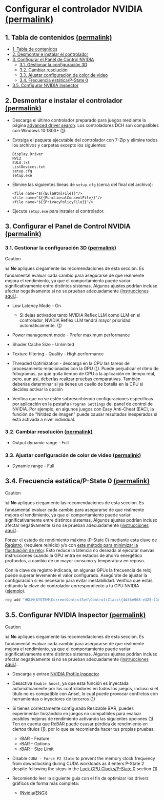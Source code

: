 <h1 id="configure-the-nvidia-driver">Configurar el controlador NVIDIA <a href="#configure-the-nvidia-driver">(permalink)</a></h1>

<h2 id="table-of-contents">1. Tabla de contenidos <a href="#table-of-contents">(permalink)</a></h2>

- [1. Tabla de contenidos](#table-of-contents)
- [2. Desmontar e instalar el controlador](#strip-and-install-the-driver)
- [3. Configurar el Panel de Control NVIDIA](#configure-nvidia-control-panel)
  - [3.1. Gestionar la configuración 3D](#manage-3d-settings)
  - [3.2. Cambiar resolución](#change-resolution)
  - [3.3. Ajustar configuración de color de video](#adjust-video-color-settings)
  - [3.4. Frecuencia estática/P-State 0](#lock-gpu-clocksp-state-0)
- [3.5. Configurar NVIDIA Inspector](#configure-nvidia-inspector)

<h2 id="strip-and-install-the-driver">2. Desmontar e instalar el controlador <a href="#strip-and-install-the-driver">(permalink)</a></h2>

- Descarga el último controlador preparado para juegos mediante la página [advanced driver search](https://www.nvidia.com/download/find.aspx). Los controladores DCH son compatibles con Windows 10 1803+ ([1](https://nvidia.custhelp.com/app/answers/detail/a_id/4777/~/nvidia-dch%2Fstandard-display-drivers-for-windows-10-faq)).

- Extraiga el paquete ejecutable del controlador con 7-Zip y elimine todos los archivos y carpetas excepto los siguientes:

    ```
    Display.Driver
    NVI2
    EULA.txt
    ListDevices.txt
    setup.cfg
    setup.exe
    ```

- Elimine las siguientes líneas de ``setup.cfg`` (cerca del final del archivo):

    ```
    <file name="${{EulaHtmlFile}}"/>
    <file name="${{FunctionalConsentFile}}"/>
    <file name="${{PrivacyPolicyFile}}"/>
    ```

- Ejecute ``setup.exe`` para instalar el controlador.

<h2 id="configure-nvidia-control-panel">3. Configurar el Panel de Control NVIDIA <a href="#configure-nvidia-control-panel">(permalink)</a></h2>

<h3 id="manage-3d-settings">3.1. Gestionar la configuración 3D <a href="#manage-3d-settings">(permalink)</a></h3>

> [!CAUTION]
> 📊 **No** apliques ciegamente las recomendaciones de esta sección. Es fundamental evaluar cada cambio para asegurarse de que realmente mejora el rendimiento, ya que el comportamiento puede variar significativamente entre distintos sistemas. Algunos ajustes podrían incluso afectar negativamente si no se prueban adecuadamente ([instrucciones aquí.](#benchmarking)).

- Low Latency Mode - On

  - Si dejas activados tanto NVIDIA Reflex LLM como LLM en el controlador, NVIDIA Reflex LLM tendrá mayor prioridad automáticamente. ([1](https://www.nvidia.com/en-gb/geforce/news/reflex-low-latency-platform))

- Power management mode - Prefer maximum performance

- Shader Cache Size - Unlimited

- Texture filtering - Quality - High performance

- Threaded Optimization - descarga en la CPU las tareas de procesamiento relacionadas con la GPU ([1](https://tweakguides.pcgamingwiki.com/NVFORCE_8.html)). Puede perjudicar el ritmo de fotogramas, ya que quita tiempo de CPU a la aplicación en tiempo real, pero, aun así, deberías realizar pruebas comparativas. También deberías determinar si ya tienes un cuello de botella en la CPU si decides activar la opción

- Verifica que no se estén sobrescribiendo configuraciones específicas por aplicación en la pestaña  ``Program Settings`` del panel de control de NVIDIA. Por ejemplo, en algunos juegos con Easy Anti-Cheat (EAC), la función de "Nitidez de imagen" puede causar resultados inesperados si está activada a nivel individual.

<h3 id="change-resolution">3.2. Cambiar resolución <a href="#change-resolution">(permalink)</a></h3>

- Output dynamic range - Full

<h3 id="adjust-video-color-settings">3.3. Ajustar configuración de color de video <a href="#adjust-video-color-settings">(permalink)</a></h3>

- Dynamic range - Full

<h2 id="lock-gpu-clocksp-state-0">3.4. Frecuencia estática/P-State 0 <a href="#lock-gpu-clocksp-state-0">(permalink)</a></h2>

> [!CAUTION]
> 📊 **No** apliques ciegamente las recomendaciones de esta sección. Es fundamental evaluar cada cambio para asegurarse de que realmente mejora el rendimiento, ya que el comportamiento puede variar significativamente entre distintos sistemas. Algunos ajustes podrían incluso afectar negativamente si no se prueban adecuadamente ([instrucciones aquí.](#benchmarking)).

Forzar el estado de rendimiento máximo (P-State 0) mediante esta clave de [Registro](https://github.com/djdallmann/GamingPCSetup/blob/master/CONTENT/RESEARCH/WINDRIVERS/README.md#q-is-there-a-registry-setting-that-can-force-your-display-adapter-to-remain-at-its-highest-performance-state-pstate-p0), (requiere reinicio) y/o con [este método para minimizar la fluctuación de reloj](https://docs.google.com/document/d/14ma-_Os3rNzio85yBemD-YSpF_1z75mZJz1UdzmW8GE/edit). Esto reduce la latencia no deseada al ejecutar nuevas instrucciones cuando la GPU entra en estados de ahorro energético profundos, a cambio de un mayor consumo y temperatura en reposo.

Con la clave de registro indicada, en algunas GPUs la frecuencia de reloj puede superar levemente el valor configurado. Asegúrate de ajustar la configuración si es necesario para evitar inestabilidad. Verifica que estás editando la clave de controlador correspondiente a tu GPU NVIDIA ([ejemplo](/assets/images/find-driver-key-example.png)).

```bat
reg add "HKLM\SYSTEM\CurrentControlSet\Control\Class\{4d36e968-e325-11ce-bfc1-08002be10318}\0000" /v "DisableDynamicPstate" /t REG_DWORD /d "1" /f
```

<h2 id="configure-nvidia-inspector">3.5. Configurar NVIDIA Inspector <a href="#configure-nvidia-inspector">(permalink)</a></h2>

> [!CAUTION]
> 📊 **No** apliques ciegamente las recomendaciones de esta sección. Es fundamental evaluar cada cambio para asegurarse de que realmente mejora el rendimiento, ya que el comportamiento puede variar significativamente entre distintos sistemas. Algunos ajustes podrían incluso afectar negativamente si no se prueban adecuadamente ([instrucciones aquí.](#benchmarking)).

- Descarga y extrae [NVIDIA Profile Inspector]([https://github.com/Orbmu2k/nvidiaProfileInspector](https://github.com/Ixeoz/nvidiaProfileInspector-UNLOCKED))

- Desactiva ``Enable Ansel``, ya que esta función es inyectada automáticamente por los controladores en todos los juegos, incluso si el título no es compatible con Ansel, lo cual puede provocar conflictos con herramientas o inyectores de terceros ([1](https://www.pcgamingwiki.com/wiki/Nvidia#Ansel))

- Si tienes correctamente configurado Resizable BAR, puedes experimentar forzándolo en juegos no compatibles para evaluar posibles mejoras de rendimiento activando las siguientes opciones ([1](https://www.youtube.com/watch?v=ZTOtqWTFSK8)). Ten en cuenta que ReBAR puede causar pérdida de rendimiento en ciertos títulos ([1](https://www.techspot.com/review/2234-nvidia-resizable-bar)), por lo que se recomienda hacer tus propias pruebas.

  - rBAR - Feature
  - rBAR - Options
  - rBAR - Size Limit

- Disable ``CUDA - Force P2 State`` to prevent the memory clock frequency from downclocking during CUDA workloads as it enters P-State 2 despite following the steps in the [Lock GPU Clocks/P-State 0](#lock-gpu-clocksp-state-0) section ([1](/assets/images/cuda-force-p2-state-analysis.png))

- Recomiendo leer la siguiente guia con el fin de optimizar los drivers gráficos de forma más completa:
  - ([Nvidia(ENG)](https://cryptpad.fr/pad/#/2/pad/view/X6i8p0857ZxlnvPEqOeu1vRQFUbUg2lP9W23vcyD8tM/embed/))
